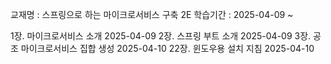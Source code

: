 교재명 : 스프링으로 하는 마이크로서비스 구축 2E
학습기간 : 2025-04-09 ~

1장. 마이크로서비스 소개 2025-04-09
2장. 스프링 부트 소개 2025-04-09
3장. 공조 마이크로서비스 집합 생성 2025-04-10
22장. 윈도우용 설치 지침 2025-04-10
